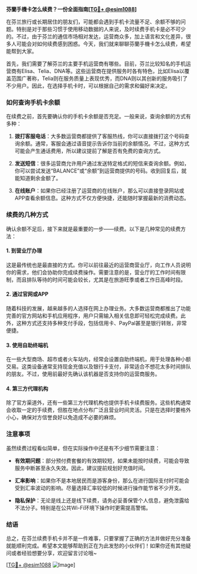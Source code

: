 **芬蘭手機卡怎么续费？一份全面指南[[TG💪+ @esim1088](https://t.me/s/esim1088)]**

在芬兰旅行或长期居住的朋友们，可能都会遇到手机卡流量不足、余额不够的问题。特别是对于那些习惯于使用移动数据的人来说，及时续费手机卡是必不可少的。不过，由于芬兰的通信市场相对发达，运营商众多，加上语言和文化差异，很多人可能会对如何续费感到困惑。今天，我们就来聊聊芬蘭手機卡怎么续费，希望能帮到大家。

首先，我们需要了解芬兰的主要手机运营商有哪些。目前，芬兰比较知名的手机运营商有Elisa、Telia、DNA等。这些运营商在提供服务时各有特色，比如Elisa以覆盖范围广著称，Telia则在服务质量上表现优秀，而DNA则以其创新的服务吸引了不少用户。因此，在选择手机卡时，可以根据自己的需求和偏好来决定。

### 如何查询手机卡余额

在续费之前，首先要确认你的手机卡余额是否充足。一般来说，查询余额的方式有多种：

1. **拨打客服电话**：大多数运营商都提供了客服热线，你可以直接拨打这个号码查询余额。通常，客服会通过语音提示告诉你当前的余额情况。不过，这种方式可能会产生通话费用，所以建议提前了解是否有免费的查询方式。

2. **发送短信**：很多运营商允许用户通过发送特定格式的短信来查询余额。例如，你可以尝试发送“BALANCE”或“余额”到运营商提供的号码。收到回复后，就能知道剩余金额了。

3. **在线账户**：如果你已经注册了运营商的在线账户，那么可以直接登录网站或APP查看余额信息。这种方式不仅方便快捷，还能随时掌握最新的消费动态。

### 续费的几种方式

确认余额不足后，接下来就是最重要的一步——续费。以下是几种常见的续费方法：

#### 1. 到营业厅办理

这是最传统也是最直接的方式。你可以前往最近的运营商营业厅，向工作人员说明你的需求，他们会协助你完成续费操作。需要注意的是，营业厅的工作时间有限制，而且排队等待的时间可能会较长，尤其是在旅游旺季或者工作日高峰时段。

#### 2. 通过官网或APP

随着科技的发展，越来越多的人选择在网上办理业务。大多数运营商都推出了功能完善的官方网站和手机应用程序，用户只需输入相关信息即可轻松完成续费。此外，这种方式还支持多种支付手段，包括信用卡、PayPal甚至是银行转账，非常便捷。

#### 3. 使用自助终端机

在一些大型商场、超市或者火车站内，经常会设置自助终端机，用于处理各种小额交易。这类设备通常支持现金充值以及银行卡支付，非常适合不想花太多时间排队的朋友。不过，使用前最好先确认该机器是否支持你的运营商服务。

#### 4. 第三方代理机构

除了官方渠道外，还有一些第三方代理机构也提供手机卡续费服务。这些机构通常会收取一定的手续费，但胜在地点分布广泛且营业时间灵活。只是在选择时要格外小心，确保对方信誉良好以免造成不必要的麻烦。

### 注意事项

虽然续费过程看似简单，但在实际操作中还是有不少细节需要注意：

- **有效期问题**：部分预付费套餐的有效期较短，如果未能按时续费，可能会导致服务中断甚至永久失效。因此，建议提前规划好充值时间。
  
- **汇率影响**：如果你不是本地居民而是游客身份，那么在进行国际支付时可能会受到汇率波动的影响。尽量选择汇率较低的时候进行操作能节省不少开支。

- **隐私保护**：无论是线上还是线下续费，请务必妥善保管个人信息，避免泄露给不法分子。特别是在公共Wi-Fi环境下操作时更需提高警惕。

### 结语

总之，在芬兰续费手机卡并不是一件难事，只要掌握了正确的方法并做好充分准备就能顺利完成。希望本文能够帮助到正在为此发愁的小伙伴们！如果你还有其他疑问或者经验想要分享，欢迎留言讨论哦~ 

[[TG💪+ @esim1088](https://t.me/s/esim1088) ![Image](https://i.postimg.cc/4NQfJmqS/Snipaste-2025-05-13-00-14-12.png)]